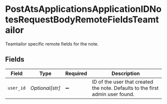 # PostAtsApplicationsApplicationIDNotesRequestBodyRemoteFieldsTeamtailor

Teamtailor specific remote fields for the note.


## Fields

| Field                                                                         | Type                                                                          | Required                                                                      | Description                                                                   |
| ----------------------------------------------------------------------------- | ----------------------------------------------------------------------------- | ----------------------------------------------------------------------------- | ----------------------------------------------------------------------------- |
| `user_id`                                                                     | *Optional[str]*                                                               | :heavy_minus_sign:                                                            | ID of the user that created the note. Defaults to the first admin user found. |